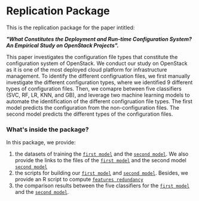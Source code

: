 # Replication Package


This is the replication package for the paper intitled:

__*"What Constitutes the Deployment and Run-time Configuration System? An Empirical Study on OpenStack Projects".*__

This paper investigates the configuration file types that constitute the configuration system of OpenStack. We conduct our study on OpenStack as it is one of the most deployed cloud platform for infrastructure management. To identify the different configruation files, we first manually investigate the different configuration types, where we identified 9 different types of configuration files. Then, we comapre between five classifiers (SVC, RF, LR, KNN, and GB), and leverage two machine learning models to automate the identification of the different configruation file types. The first model predicts the configuration from the non-configuration files. The second model predicts the different types of the configuration files.


### What's inside the package?

In this package, we provide: 

1) the datasets of training the [``first model``](https://github.com/stilab-ets/CongIdentification/blob/main/Datasets/Dataset-Model1(configNonconfig).csv) and the [``second model``](https://github.com/stilab-ets/CongIdentification/blob/main/Datasets/Dataset-Model2(ConfigTypes).csv). We also provide the links to the files of the [``first model``](https://github.com/stilab-ets/CongIdentification/blob/main/Datasets/Links-Model1(configNonconfig).csv) and the second model [``second model``](https://github.com/stilab-ets/CongIdentification/blob/main/Datasets/Links-Model2(ConfigTypes).csv)
2) the scripts for building our [``first model``](https://github.com/stilab-ets/CongIdentification/blob/main/Scripts/Script-Model1(configNonconfig).py) and [``second model``](https://github.com/stilab-ets/CongIdentification/blob/main/Scripts/Script-Model2(ConfigTypes).py). Besides, we provide an R script to compute [``features redundancy``](https://github.com/stilab-ets/CongIdentification/blob/main/Scripts/Redundancy.R)   
3) the comparison results between the five classifiers for the [``first model``](https://github.com/stilab-ets/CongIdentification/blob/main/Classifiers-Results/Results-Model1(configNonconfig).csv) and the [``second model``](https://github.com/stilab-ets/CongIdentification/blob/main/Classifiers-Results/Results-Model2(ConfigTypes).csv).












